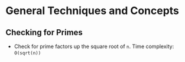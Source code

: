 # General Techniques and Concepts

## Checking for Primes
- Check for prime factors up the square root of `n`. Time complexity: `O(sqrt(n))`
